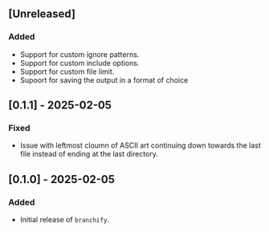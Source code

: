 ## [Unreleased]
### Added
- Support for custom ignore patterns.
- Support for custom include options.
- Support for custom file limit.
- Supoort for saving the output in a format of choice

## [0.1.1] - 2025-02-05
### Fixed
- Issue with leftmost cloumn of ASCII art continuing down towards the last file instead of ending at the last directory.

## [0.1.0] - 2025-02-05
### Added
- Initial release of `branchify`.